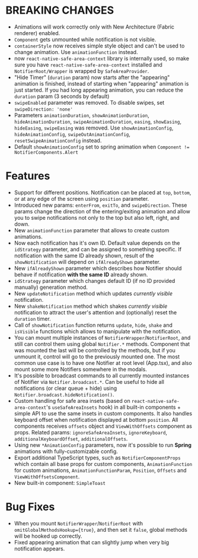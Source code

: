 # BREAKING CHANGES
- Animations will work correctly only with New Architecture (Fabric renderer) enabled.
- `Component` gets unmounted while notification is not visible.
- `containerStyle` now receives simple style object and can't be used to change animation. Use `animationFunction` instead.
- now `react-native-safe-area-context` library is internally used, so make sure you have `react-native-safe-area-context` installed and `NotifierRoot/Wrapper` is wrapped by `SafeAreaProvider`.
- "Hide Timer" (`duration` param) now starts after the "appearing" animation is finished, instead of starting when "appearing" animation is just started. If you had long appearing animation, you can reduce the `duration` param (3 seconds by default)
- `swipeEnabled` parameter was removed. To disable swipes, set `swipeDirection: 'none'`
- Parameters `animationDuration`, `showAnimationDuration`, `hideAnimationDuration`, `swipeAnimationDuration`, `easing`, `showEasing`, `hideEasing`, `swipeEasing` was removed. Use `showAnimationConfig`, `hideAnimationConfig`, `swipeOutAnimationConfig`, `resetSwipeAnimationConfig` instead.
- Default `showAnimationConfig` set to spring animation when `Component != NotifierComponents.Alert`

# Features
- Support for different positions. Notification can be placed at `top`, `bottom`, or at any edge of the screen using `position` parameter.
- Introduced new params: `enterFrom`, `exitTo`, and `swipeDirection`. These params change the direction of the entering/exiting animation and allow you to swipe notifications not only to the top but also left, right, and down.
- New `animationFunction` parameter that allows to create custom animations.
- Now each notification has it's own ID. Default value depends on the `idStrategy` parameter, and can be assigned to something specific. If notification with the same ID already shown, result of the `showNotification` will depend on `ifAlreadyShown` parameter.
- New `ifAlreadyShown` parameter which describes how Notifier should behave if notification __with the same ID__ already shown.
- `idStrategy` parameter which changes default ID (if no ID provided manually) generation method.
- New `updateNotification` method which updates _currently visible_ notification.
- New `shakeNotification` method which shakes _currently visible_ notification to attract the user's attention and (optionally) reset the `duration` timer.
- Call of `showNotification` function returns `update`, `hide`, `shake` and `isVisible` functions which allows to manipulate with the notification.
- You can mount multiple instances of `NotifierWrapper`/`NotifierRoot`, and still can control them using global `Notifier.*` methods. Component that was mounted the last will be controlled by the methods, but if you unmount it, control will go to the previously mounted one. The most common use case is to have one Notifier at root level (App.tsx), and also mount some more Notifiers somewhere in the modals.
- It's possible to broadcast commands to all currently mounted instances of Notifier via `Notifier.broadcast.*`. Can be useful to hide all notifications (or clear queue + hide) using `Notifier.broadcast.hideNotification()`.
- Custom handling for safe area insets (based on `react-native-safe-area-context`'s `useSafeAreaInsets` hook) in all built-in components + simple API to use the same insets in custom components. It also handles keyboard offset when notification displayed at bottom `position`. All components receives `offsets` object and `ViewWithOffsets` component as props. Related params: `ignoreSafeAreaInsets`, `ignoreKeyboard`, `additionalKeyboardOffset`, `additionalOffsets`.
- Using new `*AnimationConfig` parameters, now it's possible to run __Spring__ animations with fully-customizable config.
- Export additional TypeScript types, such as `NotifierComponentProps` which contain all base props for custom components, `AnimationFunction` for custom animations, `AnimationFunctionParam`, `Position`, `Offsets` and `ViewWithOffsetsComponent`.
- New built-in component: `SimpleToast`

# Bug Fixes
- When you mount `NotifierWrapper`/`NotifierRoot` with `omitGlobalMethodsHookup={true}`, and then set it `false`, global methods will be hooked up correctly.
- Fixed appearing animation that can slightly jump when very big notification appears.